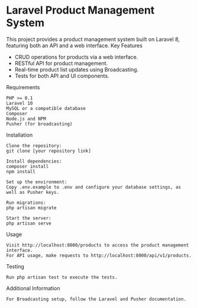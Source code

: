 # Laravel Product Management System

This project provides a product management system built on Laravel 8, featuring both an API and a web interface.
Key Features

- CRUD operations for products via a web interface.
- RESTful API for product management.
- Real-time product list updates using Broadcasting.
- Tests for both API and UI components.

Requirements

    PHP >= 8.1
    Laravel 10
    MySQL or a compatible database
    Composer
    Node.js and NPM
    Pusher (for broadcasting)

Installation

    Clone the repository:
    git clone [your repository link]

    Install dependencies:
    composer install
    npm install

    Set up the environment:
    Copy .env.example to .env and configure your database settings, as well as Pusher keys.

    Run migrations:
    php artisan migrate

    Start the server:
    php artisan serve

Usage

    Visit http://localhost:8000/products to access the product management interface.
    For API usage, make requests to http://localhost:8000/api/v1/products.

Testing

    Run php artisan test to execute the tests.

Additional Information

    For Broadcasting setup, follow the Laravel and Pusher documentation.

